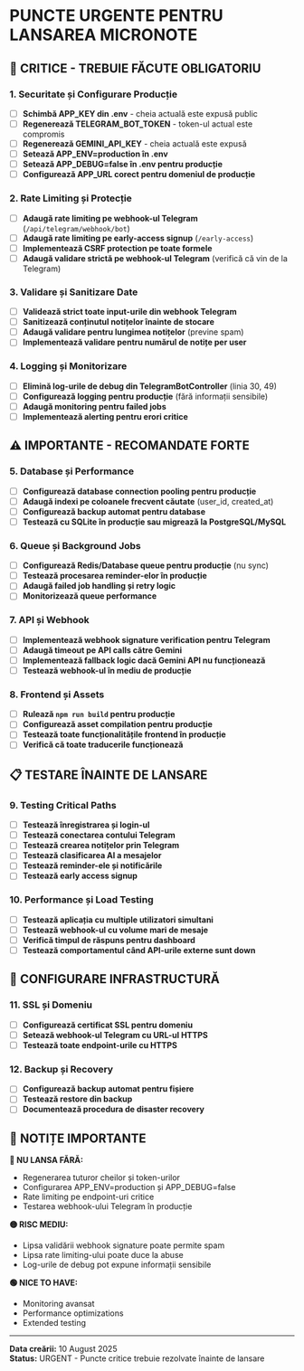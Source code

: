 # PUNCTE URGENTE PENTRU LANSAREA MICRONOTE

## 🚨 CRITICE - TREBUIE FĂCUTE OBLIGATORIU

### 1. **Securitate și Configurare Producție**
- [ ] **Schimbă APP_KEY din .env** - cheia actuală este expusă public
- [ ] **Regenerează TELEGRAM_BOT_TOKEN** - token-ul actual este compromis
- [ ] **Regenerează GEMINI_API_KEY** - cheia actuală este expusă
- [ ] **Setează APP_ENV=production în .env**
- [ ] **Setează APP_DEBUG=false în .env pentru producție**
- [ ] **Configurează APP_URL corect pentru domeniul de producție**

### 2. **Rate Limiting și Protecție**
- [ ] **Adaugă rate limiting pe webhook-ul Telegram** (`/api/telegram/webhook/bot`)
- [ ] **Adaugă rate limiting pe early-access signup** (`/early-access`)
- [ ] **Implementează CSRF protection pe toate formele**
- [ ] **Adaugă validare strictă pe webhook-ul Telegram** (verifică că vin de la Telegram)

### 3. **Validare și Sanitizare Date**
- [ ] **Validează strict toate input-urile din webhook Telegram**
- [ ] **Sanitizează conținutul notițelor înainte de stocare**
- [ ] **Adaugă validare pentru lungimea notițelor** (previne spam)
- [ ] **Implementează validare pentru numărul de notițe per user**

### 4. **Logging și Monitorizare**
- [ ] **Elimină log-urile de debug din TelegramBotController** (linia 30, 49)
- [ ] **Configurează logging pentru producție** (fără informații sensibile)
- [ ] **Adaugă monitoring pentru failed jobs**
- [ ] **Implementează alerting pentru erori critice**

## ⚠️ IMPORTANTE - RECOMANDATE FORTE

### 5. **Database și Performance**
- [ ] **Configurează database connection pooling pentru producție**
- [ ] **Adaugă indexi pe coloanele frecvent căutate** (user_id, created_at)
- [ ] **Configurează backup automat pentru database**
- [ ] **Testează cu SQLite în producție sau migrează la PostgreSQL/MySQL**

### 6. **Queue și Background Jobs**
- [ ] **Configurează Redis/Database queue pentru producție** (nu sync)
- [ ] **Testează procesarea reminder-elor în producție**
- [ ] **Adaugă failed job handling și retry logic**
- [ ] **Monitorizează queue performance**

### 7. **API și Webhook**
- [ ] **Implementează webhook signature verification pentru Telegram**
- [ ] **Adaugă timeout pe API calls către Gemini**
- [ ] **Implementează fallback logic dacă Gemini API nu funcționează**
- [ ] **Testează webhook-ul în mediu de producție**

### 8. **Frontend și Assets**
- [ ] **Rulează `npm run build` pentru producție**
- [ ] **Configurează asset compilation pentru producție**
- [ ] **Testează toate funcționalitățile frontend în producție**
- [ ] **Verifică că toate traducerile funcționează**

## 📋 TESTARE ÎNAINTE DE LANSARE

### 9. **Testing Critical Paths**
- [ ] **Testează înregistrarea și login-ul**
- [ ] **Testează conectarea contului Telegram**
- [ ] **Testează crearea notițelor prin Telegram**
- [ ] **Testează clasificarea AI a mesajelor**
- [ ] **Testează reminder-ele și notificările**
- [ ] **Testează early access signup**

### 10. **Performance și Load Testing**
- [ ] **Testează aplicația cu multiple utilizatori simultani**
- [ ] **Testează webhook-ul cu volume mari de mesaje**
- [ ] **Verifică timpul de răspuns pentru dashboard**
- [ ] **Testează comportamentul când API-urile externe sunt down**

## 🔧 CONFIGURARE INFRASTRUCTURĂ

### 11. **SSL și Domeniu**
- [ ] **Configurează certificat SSL pentru domeniu**
- [ ] **Setează webhook-ul Telegram cu URL-ul HTTPS**
- [ ] **Testează toate endpoint-urile cu HTTPS**

### 12. **Backup și Recovery**
- [ ] **Configurează backup automat pentru fișiere**
- [ ] **Testează restore din backup**
- [ ] **Documentează procedura de disaster recovery**

## 📝 NOTIȚE IMPORTANTE

**🔴 NU LANSA FĂRĂ:**
- Regenerarea tuturor cheilor și token-urilor
- Configurarea APP_ENV=production și APP_DEBUG=false
- Rate limiting pe endpoint-uri critice
- Testarea webhook-ului Telegram în producție

**🟡 RISC MEDIU:**
- Lipsa validării webhook signature poate permite spam
- Lipsa rate limiting-ului poate duce la abuse
- Log-urile de debug pot expune informații sensibile

**🟢 NICE TO HAVE:**
- Monitoring avansat
- Performance optimizations
- Extended testing

---
**Data creării:** 10 August 2025  
**Status:** URGENT - Puncte critice trebuie rezolvate înainte de lansare